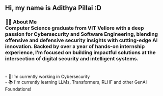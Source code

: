 <h2 align="left">Hi, my name is Adithya Pillai :D </h2>


###  
 
<h3 align="left">👩‍💻  About Me <br> Computer Science graduate from VIT Vellore with a deep passion for Cybersecurity and Software Engineering, blending offensive and defensive security insights with cutting-edge AI innovation. Backed by over a year of hands-on internship experience, I’m focused on building impactful solutions at the intersection of digital security and intelligent systems. </h3>

### 

<p align="left"><br>- 🔭 I’m currently working in Cybersecurity <br>- 📚 I'm currently learning LLMs, Transformers, RLHF and other GenAI Foundations! </p>
 
###


###


